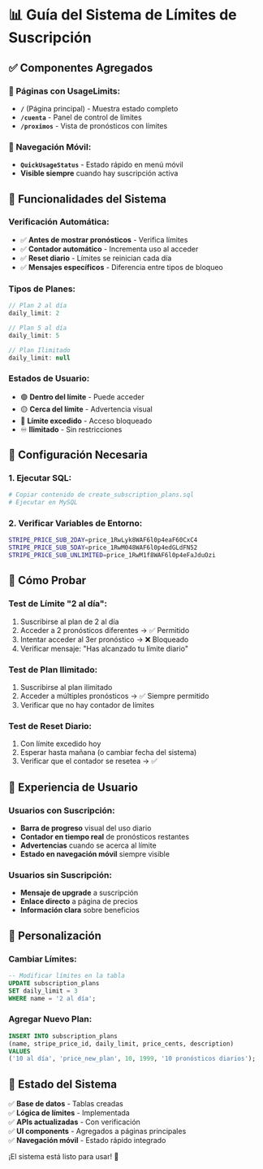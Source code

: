 # 📊 Guía del Sistema de Límites de Suscripción

## ✅ **Componentes Agregados**

### **📍 Páginas con UsageLimits:**
- **`/`** (Página principal) - Muestra estado completo
- **`/cuenta`** - Panel de control de límites  
- **`/proximos`** - Vista de pronósticos con límites

### **📱 Navegación Móvil:**
- **`QuickUsageStatus`** - Estado rápido en menú móvil
- **Visible siempre** cuando hay suscripción activa

## 🎯 **Funcionalidades del Sistema**

### **Verificación Automática:**
- ✅ **Antes de mostrar pronósticos** - Verifica límites
- ✅ **Contador automático** - Incrementa uso al acceder
- ✅ **Reset diario** - Límites se reinician cada día
- ✅ **Mensajes específicos** - Diferencia entre tipos de bloqueo

### **Tipos de Planes:**
```javascript
// Plan 2 al día
daily_limit: 2

// Plan 5 al día  
daily_limit: 5

// Plan Ilimitado
daily_limit: null
```

### **Estados de Usuario:**
- 🟢 **Dentro del límite** - Puede acceder
- 🟡 **Cerca del límite** - Advertencia visual
- 🔴 **Límite excedido** - Acceso bloqueado
- ♾️ **Ilimitado** - Sin restricciones

## 🔧 **Configuración Necesaria**

### **1. Ejecutar SQL:**
```bash
# Copiar contenido de create_subscription_plans.sql
# Ejecutar en MySQL
```

### **2. Verificar Variables de Entorno:**
```bash
STRIPE_PRICE_SUB_2DAY=price_1RwLyk8WAF6l0p4eaF60CxC4
STRIPE_PRICE_SUB_5DAY=price_1RwM048WAF6l0p4edGLdFN52  
STRIPE_PRICE_SUB_UNLIMITED=price_1RwM1f8WAF6l0p4eFaJduOzi
```

## 🧪 **Cómo Probar**

### **Test de Límite "2 al día":**
1. Suscribirse al plan de 2 al día
2. Acceder a 2 pronósticos diferentes → ✅ Permitido
3. Intentar acceder al 3er pronóstico → ❌ Bloqueado
4. Verificar mensaje: "Has alcanzado tu límite diario"

### **Test de Plan Ilimitado:**
1. Suscribirse al plan ilimitado
2. Acceder a múltiples pronósticos → ✅ Siempre permitido
3. Verificar que no hay contador de límites

### **Test de Reset Diario:**
1. Con límite excedido hoy
2. Esperar hasta mañana (o cambiar fecha del sistema)
3. Verificar que el contador se resetea → ✅

## 📱 **Experiencia de Usuario**

### **Usuarios con Suscripción:**
- **Barra de progreso** visual del uso diario
- **Contador en tiempo real** de pronósticos restantes  
- **Advertencias** cuando se acerca al límite
- **Estado en navegación móvil** siempre visible

### **Usuarios sin Suscripción:**
- **Mensaje de upgrade** a suscripción
- **Enlace directo** a página de precios
- **Información clara** sobre beneficios

## 🎨 **Personalización**

### **Cambiar Límites:**
```sql
-- Modificar límites en la tabla
UPDATE subscription_plans 
SET daily_limit = 3 
WHERE name = '2 al día';
```

### **Agregar Nuevo Plan:**
```sql
INSERT INTO subscription_plans 
(name, stripe_price_id, daily_limit, price_cents, description)
VALUES 
('10 al día', 'price_new_plan', 10, 1999, '10 pronósticos diarios');
```

## 🚀 **Estado del Sistema**

✅ **Base de datos** - Tablas creadas  
✅ **Lógica de límites** - Implementada  
✅ **APIs actualizadas** - Con verificación  
✅ **UI components** - Agregados a páginas principales  
✅ **Navegación móvil** - Estado rápido integrado  

¡El sistema está listo para usar! 🎉

